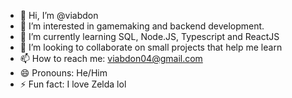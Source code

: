 - 👋 Hi, I’m @viabdon
- 👀 I’m interested in gamemaking and backend development.
- 🌱 I’m currently learning SQL, Node.JS, Typescript and ReactJS
- 💞️ I’m looking to collaborate on small projects that help me learn
- 📫 How to reach me: viabdon04@gmail.com
- 😄 Pronouns: He/Him
- ⚡ Fun fact: I love Zelda lol

<!---
viabdon/viabdon is a ✨ special ✨ repository because its `README.md` (this file) appears on your GitHub profile.
You can click the Preview link to take a look at your changes.
--->
